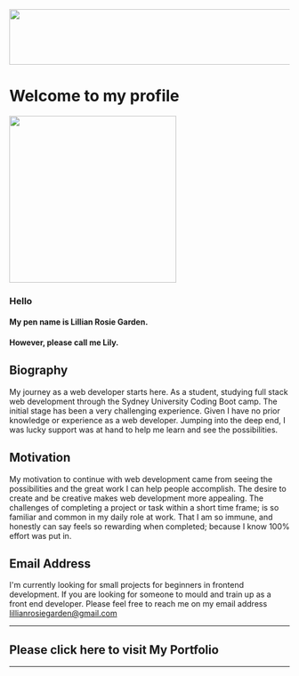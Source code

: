 <image src="https://negativespace.co/wp-content/uploads/2019/04/negative-space-pastel-blue-sky-clouds-1062x703.jpg" width=1000 height= 100>


# Welcome to my profile

<image src="https://user-images.githubusercontent.com/94832331/160638297-2eebf5c3-4fcc-423b-8651-61e7978600b4.jpg" width= 300 height= 300> 
 
 ### Hello
#### My pen name is Lillian Rosie Garden. 
#### However, please call me Lily.
 
## Biography
 
 My journey as a web developer starts here. As a student, studying full stack web development through the Sydney University Coding Boot camp.
 The initial stage has been a very challenging experience. Given I have no prior knowledge or experience as a web developer. 
 Jumping into the deep end, I was lucky support was at hand to help me learn and see the possibilities.
 
 ## Motivation
 
 My motivation to continue with web development came from seeing the possibilities and the great work I can help people accomplish. The desire to create and be creative makes web development more appealing. The challenges of completing a project or task within a short time frame; is so familiar and common in my daily role at work. That I am so immune, and honestly can say feels so rewarding when completed; because I know 100% effort was put in.
 
 ## Email Address
 
 I'm currently looking for small projects for beginners in frontend development. If you are looking for someone to mould and train up as a front end developer. Please feel free to reach me on my email address lillianrosiegarden@gmail.com
 
************************************************************************************************************************************************************
 ## Please click here to visit My Portfolio
 
 
 
**************************************************************************************************************************************************************
 




